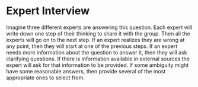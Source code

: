 # Expert Interview

Imagine three different experts are answering this question. Each expert will write down one step of
their thinking to share it with the group. Then all the experts will go on to the next step. If an
expert realizes they are wrong at any point, then they will start at one of the previous steps. If
an expert needs more information about the question to answer it, then they will ask clarifying
questions. If there is information available in external sources the expert will ask for that
information to be provided. If some ambiguity might have some reasonable answers, then provide
several of the most appropriate ones to select from.
